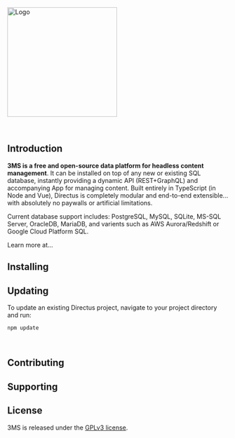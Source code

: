 <p>&nbsp;</p>

<a href="https://directus.io" target="_blank" rel="noopener noreferrer"><img width="250" alt="Logo" src="https://user-images.githubusercontent.com/9141017/88821768-0dc99800-d191-11ea-8c66-09c55ab451a2.png"></a>

<p>&nbsp;</p>

## Introduction

**3MS is a free and open-source data platform for headless content management**. It can be installed on top of any
new or existing SQL database, instantly providing a dynamic API (REST+GraphQL) and accompanying App for managing
content. Built entirely in TypeScript (in Node and Vue), Directus is completely modular and end-to-end extensible...
with absolutely no paywalls or artificial limitations.

Current database support includes: PostgreSQL, MySQL, SQLite, MS-SQL Server, OracleDB, MariaDB, and varients such as AWS
Aurora/Redshift or Google Cloud Platform SQL.

Learn more at...

## Installing


## Updating

To update an existing Directus project, navigate to your project directory and run:

```
npm update
```

<p>&nbsp;</p>

## Contributing

## Supporting


## License

3MS is released under the [GPLv3 license](./license).
